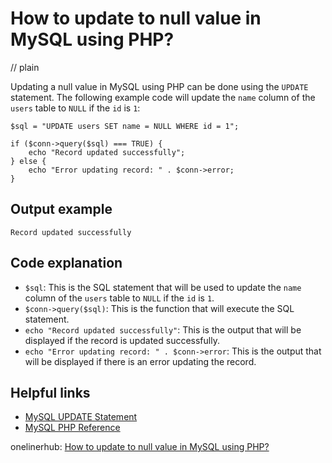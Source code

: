# How to update to null value in MySQL using PHP?
// plain

Updating a null value in MySQL using PHP can be done using the `UPDATE` statement. The following example code will update the `name` column of the `users` table to `NULL` if the `id` is `1`:

```
$sql = "UPDATE users SET name = NULL WHERE id = 1";

if ($conn->query($sql) === TRUE) {
    echo "Record updated successfully";
} else {
    echo "Error updating record: " . $conn->error;
}
```

## Output example

```
Record updated successfully
```

## Code explanation

- `$sql`: This is the SQL statement that will be used to update the `name` column of the `users` table to `NULL` if the `id` is `1`.
- `$conn->query($sql)`: This is the function that will execute the SQL statement.
- `echo "Record updated successfully"`: This is the output that will be displayed if the record is updated successfully.
- `echo "Error updating record: " . $conn->error`: This is the output that will be displayed if there is an error updating the record.

## Helpful links
- [MySQL UPDATE Statement](https://www.w3schools.com/sql/sql_update.asp)
- [MySQL PHP Reference](https://www.php.net/manual/en/ref.mysql.php)

onelinerhub: [How to update to null value in MySQL using PHP?](https://onelinerhub.com/php-mysql/how-to-update-to-null-value-in-mysql-using-php)